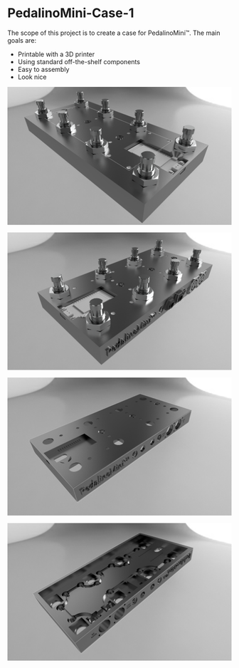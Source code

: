 # PedalinoMini-Case-1

The scope of this project is to create a case for PedalinoMini™. The main goals are:

- Printable with a 3D printer
- Using standard off-the-shelf components
- Easy to assembly
- Look nice

![Front](./PedalinoMiniFootswitchesFront.png "Front")

![Back](./PedalinoMiniFootswitchesBack.png "Back")

![CaseOutside](./PedalinoMiniCaseOutside.png "Outside")

![CaseInside](./PedalinoMiniCaseInside.png "Inside")
